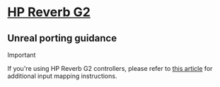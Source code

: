 # [HP Reverb G2](#tab/reverb)

## Unreal porting guidance

> [!IMPORTANT]
> If you're using HP Reverb G2 controllers, please refer to [this article](../../unreal/unreal-reverb-g2-controllers.md) for additional input mapping instructions.